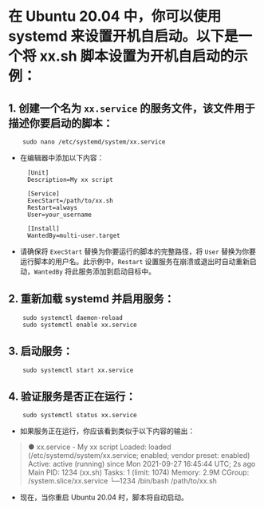 # 在 Ubuntu 20.04 中，你可以使用 systemd 来设置开机自启动。以下是一个将 xx.sh 脚本设置为开机自启动的示例：

## 1. 创建一个名为 `xx.service` 的服务文件，该文件用于描述你要启动的脚本：

        sudo nano /etc/systemd/system/xx.service


- 在编辑器中添加以下内容：

        [Unit]
        Description=My xx script

        [Service]
        ExecStart=/path/to/xx.sh
        Restart=always
        User=your_username

        [Install]
        WantedBy=multi-user.target


- 请确保将 `ExecStart` 替换为你要运行的脚本的完整路径，将 `User` 替换为你要运行脚本的用户名。此示例中，`Restart` 设置服务在崩溃或退出时自动重新启动，`WantedBy` 将此服务添加到启动目标中。

## 2. 重新加载 systemd 并启用服务：

        sudo systemctl daemon-reload
        sudo systemctl enable xx.service

## 3. 启动服务：

        sudo systemctl start xx.service

## 4. 验证服务是否正在运行：

        sudo systemctl status xx.service


- 如果服务正在运行，你应该看到类似于以下内容的输出：


> ● xx.service - My xx script
>      Loaded: loaded (/etc/systemd/system/xx.service; enabled; vendor preset: enabled)
>      Active: active (running) since Mon 2021-09-27 16:45:44 UTC; 2s ago
>    Main PID: 1234 (xx.sh)
>       Tasks: 1 (limit: 1074)
>      Memory: 2.9M
>      CGroup: /system.slice/xx.service
>              └─1234 /bin/bash /path/to/xx.sh

- 现在，当你重启 Ubuntu 20.04 时，脚本将自动启动。